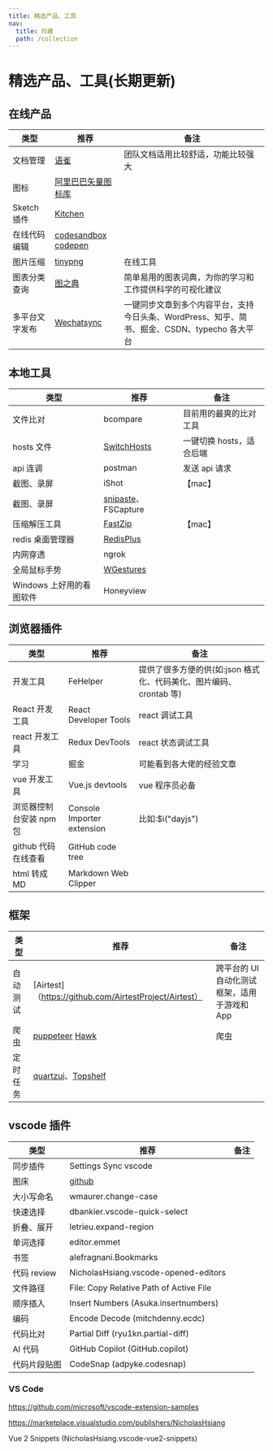 ```yaml
---
title: 精选产品、工具
nav:
  title: 珍藏
  path: /collection
---
```


# 精选产品、工具(长期更新)

## 在线产品

| 类型           | 推荐                                                                  | 备注                                                                                          |
| -------------- | --------------------------------------------------------------------- | --------------------------------------------------------------------------------------------- |
| 文档管理       | [语雀](https://www.yuque.com/?chInfo=ch_antd)                         | 团队文档适用比较舒适，功能比较强大                                                            |
| 图标           | [阿里巴巴矢量图标库](https://www.iconfont.cn/)                        |                                                                                               |
| Sketch 插件    | [Kitchen](https://kitchen.alipay.com)                                 |                                                                                               |
| 在线代码编辑   | [codesandbox](https://codesandbox.io/) [codepen](https://codepen.io/) |                                                                                               |
| 图片压缩       | [tinypng](https://tinypng.com/)                                       | 在线工具                                                                                      |
| 图表分类查询   | [图之典](http://tuzhidian.com/)                                       | 简单易用的图表词典，为你的学习和工作提供科学的可视化建议                                      |
| 多平台文字发布 | [Wechatsync](https://github.com/wechatsync/Wechatsync)                | 一键同步文章到多个内容平台，支持今日头条、WordPress、知乎、简书、掘金、CSDN、typecho 各大平台 |

## 本地工具

| 类型                     | 推荐                                                   | 备注                     |
| ------------------------ | ------------------------------------------------------ | ------------------------ |
| 文件比对                 | bcompare                                               | 目前用的最爽的比对工具   |
| hosts 文件               | [SwitchHosts](https://github.com/oldj/SwitchHosts)     | 一键切换 hosts，适合后端 |
| api 连调                 | postman                                                | 发送 api 请求            |
| 截图、录屏               | iShot                                                  | 【mac】                  |
| 截图、录屏               | [snipaste](https://www.snipaste.com/)、FSCapture       |                          |
| 压缩解压工具             | [FastZip](https://www.better365.cn/)                   | 【mac】                  |
| redis 桌面管理器         | [RedisPlus](https://gitee.com/MaxBill/RedisPlus)       |                          |
| 内网穿透                 | ngrok                                                  |                          |
| 全局鼠标手势             | [WGestures](http://www.yingdev.com/projects/wgestures) |                          |
| Windows 上好用的看图软件 | Honeyview                                              |                          |

## 浏览器插件

| 类型                    | 推荐                       | 备注                                                               |
| ----------------------- | -------------------------- | ------------------------------------------------------------------ |
| 开发工具                | FeHelper                   | 提供了很多方便的供(如:json 格式化、代码美化、图片编码、crontab 等) |
| React 开发工具          | React Developer Tools      | react 调试工具                                                     |
| react 开发工具          | Redux DevTools             | react 状态调试工具                                                 |
| 学习                    | 掘金                       | 可能看到各大佬的经验文章                                           |
| vue 开发工具            | Vue.js devtools            | vue 程序员必备                                                     |
| 浏览器控制台安装 npm 包 | Console Importer extension | 比如:$i("dayjs")                                                   |
| github 代码在线查看     | GitHub code tree           |                                                                    |
| html 转成 MD            | Markdown Web Clipper       |                                                                    |

## 框架

| 类型     | 推荐                                                                                                 | 备注                                         |
| -------- | ---------------------------------------------------------------------------------------------------- | -------------------------------------------- |
| 自动测试 | [Airtest]（https://github.com/AirtestProject/Airtest）                                               | 跨平台的 UI 自动化测试框架，适用于游戏和 App |
| 爬虫     | [puppeteer](https://github.com/GoogleChrome/puppeteer) [Hawk](https://github.com/ferventdesert/Hawk) | 爬虫                                         |
| 定时任务 | [quartzui](https://github.com/zhaopeiym/quartzui)、[Topshelf](https://github.com/Topshelf/Topshelf)  |                                              |

## vscode 插件

| 类型         | 推荐                                    | 备注 |
| ------------ | --------------------------------------- | ---- |
| 同步插件     | Settings Sync vscode                    |      |
| 图床         | [github](http://picgo.github.io)        |      |
| 大小写命名   | wmaurer.change-case                     |      |
| 快速选择     | dbankier.vscode-quick-select            |      |
| 折叠、展开   | letrieu.expand-region                   |      |
| 单词选择     | editor.emmet                            |      |
| 书签         | alefragnani.Bookmarks                   |      |
| 代码 review  | NicholasHsiang.vscode-opened-editors    |      |
| 文件路径     | File: Copy Relative Path of Active File |      |
| 顺序插入     | Insert Numbers (Asuka.insertnumbers)    |      |
| 编码         | Encode Decode (mitchdenny.ecdc)         |      |
| 代码比对     | Partial Diff (ryu1kn.partial-diff)      |      |
| AI 代码      | GitHub Copilot (GitHub.copilot)         |      |
| 代码片段贴图 | CodeSnap (adpyke.codesnap)              |      |

### VS Code

https://github.com/microsoft/vscode-extension-samples

https://marketplace.visualstudio.com/publishers/NicholasHsiang

Vue 2 Snippets (NicholasHsiang.vscode-vue2-snippets)
